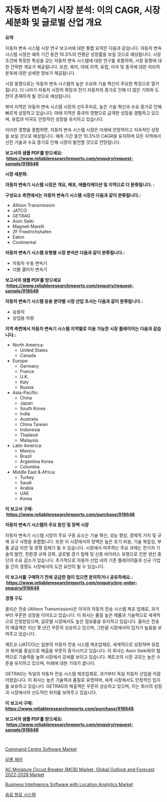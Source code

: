 <p><h1>자동차 변속기 시장 분석: 이의 CAGR, 시장 세분화 및 글로벌 산업 개요</h1></p><p><strong>요약</strong></p>
<p><p>자동차 변속 시스템 시장 연구 보고서에 대한 통합 요약은 다음과 같습니다. 자동차 변속 시스템 시장은 예측 기간 동안 10.3%의 연평균 성장률을 보일 것으로 예상됩니다. 시장 조건에 특정한 특성을 갖는 자동차 변속 시스템에 대한 연구를 포함하여, 시장 동향에 대한 간략한 개요가 제공됩니다. 또한, 북미, 아태 지역, 유럽, 미국 및 중국에 대한 지리적 분포에 대한 상세한 정보가 제공됩니다.</p><p>시장 동향으로는 자동차 변속 시스템의 높은 수요와 기술 혁신이 주요한 특징으로 열거됩니다. 더 나아가 자동차 시장의 확장과 전기 자동차의 증가로 인해 더 많은 기회와 도전이 존재하게 될 것으로 예상됩니다.</p><p>북미 지역은 자동차 변속 시스템 시장의 선두주자로, 높은 기술 혁신과 수요 증가로 인해 빠르게 성장하고 있습니다. 아태 지역은 중국의 영향으로 급격한 성장을 경험하고 있으며, 유럽과 미국도 안정적인 성장을 유지하고 있습니다.</p><p>이러한 경향을 종합하면, 자동차 변속 시스템 시장은 미래에 안정적이고 지속적인 성장을 보일 것으로 예상됩니다. 예측 기간 동안 10.3%의 CAGR을 유지하며 모든 지역에서 선진 기술과 수요 증가로 인해 시장이 발전할 것으로 전망됩니다.</p></p>
<p><strong>보고서의 샘플 PDF를 받으세요: &nbsp;<a href="https://www.reliableresearchreports.com/enquiry/request-sample/918648">https://www.reliableresearchreports.com/enquiry/request-sample/918648</a></strong></p>
<p><strong>시장 세분화:</strong></p>
<p><strong> 자동차 변속기 시스템 시장은 개요, 배포, 애플리케이션 및 지역으로 더 분류됩니다. :</strong></p>
<p><strong>구성요소 측면에서는 자동차 변속기 시스템 시장은 다음과 같이 분류됩니다.:</strong></p>
<p><ul><li>Allison Transmission</li><li>JATCO</li><li>GETRAG</li><li>Aisin Seiki</li><li>Magneti Marelli</li><li>ZF Friedrichshafen</li><li>Eaton</li><li>Continental</li></ul></p>
<p><strong> 자동차 변속기 시스템 유형별 시장 분석은 다음과 같이 분류됩니다.:</strong></p>
<p><ul><li>자동차 수동 변속기</li><li>더블 클러치 변속기</li></ul></p>
<p><strong>보고서의 샘플 PDF를 받으세요 :<a href="https://www.reliableresearchreports.com/enquiry/request-sample/918648">https://www.reliableresearchreports.com/enquiry/request-sample/918648</a></strong></p>
<p><strong> 자동차 변속기 시스템 응용 분야별 시장 산업 조사는 다음과 같이 분류됩니다.:</strong></p>
<p><ul><li>승용차</li><li>상업용 차량</li></ul></p>
<p><strong>지역 측면에서 자동차 변속기 시스템 지역별로 이용 가능한 시장 플레이어는 다음과 같습니다.:</strong></p>
<p><ul>
    <li>
        North America:
        <ul>
            <li>United States</li>
            <li>Canada</li>
        </ul>
    </li>
    <li>
        Europe:
        <ul>
            <li>Germany</li>
            <li>France</li>
            <li>U.K.</li>
            <li>Italy</li>
            <li>Russia</li>
        </ul>
    </li>
    <li>
        Asia-Pacific:
        <ul>
            <li>China</li>
            <li>Japan</li>
            <li>South Korea</li>
            <li>India</li>
            <li>Australia</li>
            <li>China Taiwan</li>
            <li>Indonesia</li>
            <li>Thailand</li>
            <li>Malaysia</li>
        </ul>
    </li>
    <li>
        Latin America:
        <ul>
            <li>Mexico</li>
            <li>Brazil</li>
            <li>Argentina Korea</li>
            <li>Colombia</li>
        </ul>
    </li>
    <li>
        Middle East & Africa:
        <ul>
            <li>Turkey</li>
            <li>Saudi</li>
            <li>Arabia</li>
            <li>UAE</li>
            <li>Korea</li>
        </ul>
    </li>
    </ul></p>
<p><strong>이 보고서 구매: &nbsp;<a href="https://www.reliableresearchreports.com/purchase/918648">https://www.reliableresearchreports.com/purchase/918648</a></strong></p>
<p><strong>자동차 변속기 시스템의 주요 동인 및 장벽 시장</strong></p>
<p><p>자동차 변속기 시스템 시장의 주요 구동 요소는 기술 혁신, 성능 향상, 경제적 가치 및 규제 요구 사항을 포함합니다. 또한 이 시장에서의 장벽은 높은 초기 비용, 기술 복잡성, 부품 공급 지연 및 경쟁 침체가 될 수 있습니다. 시장에서 마주하는 주요 과제는 전기차 기술의 발전, 친환경 규제 강화, 글로벌 경기 침체 및 신종 바이러스 유행으로 인한 생산 중단과 수요 감소가 있습니다. 추가적으로 자동차 산업 내의 기존 플레이어들과 신규 기업들 간의 경쟁도 시장에서의 도전 요인이 될 수 있습니다.</p></p>
<p><strong>이 보고서를 구매하기 전에 궁금한 점이 있으면 문의하거나 공유하세요.: &nbsp;<a href="https://www.reliableresearchreports.com/enquiry/pre-order-enquiry/918648">https://www.reliableresearchreports.com/enquiry/pre-order-enquiry/918648</a></strong></p>
<p><strong>경쟁 구도</strong></p>
<p><p>올리슨 전송 (Allison Transmission)은 미국의 자동차 전송 시스템 제조 업체로, 과거부터 꾸준한 성장을 이어오고 있습니다. 이 회사는 품질 높은 제품과 기술력으로 세계적으로 인정받았으며, 글로벌 시장에서도 높은 점유율을 유지하고 있습니다. 올리슨 전송의 매출액은 지난 몇 년간 꾸준히 상승하고 있으며, 그만큼 시장에서의 입지가 높음을 보여주고 있습니다.</p><p>제트코 (JATCO)는 일본의 자동차 전송 시스템 제조업체로, 세계적으로 성장하며 유럽과 북미를 중심으로 매출을 꾸준히 증가시키고 있습니다. 이 회사는 Aisin Seiki와의 협력으로 기술력을 높여 시장에서 강세를 보이고 있습니다. 제트코의 시장 규모는 높은 수준을 유지하고 있으며, 미래에 대한 기대가 큽니다.</p><p>GETRAG는 독일의 자동차 전송 시스템 제조업체로, 과거부터 독일 자동차 산업을 이끌어왔습니다. 이 회사는 높은 기술력과 품질로 유명하며, 세계 시장에서도 안정적인 입지를 보유하고 있습니다. GETRAG의 매출액은 꾸준히 상승하고 있으며, 이는 회사의 성장과 시장에서의 선도적인 위치를 보여주고 있습니다.</p></p>
<p><strong>이 보고서 구매: &nbsp; <a href="https://www.reliableresearchreports.com/purchase/918648">https://www.reliableresearchreports.com/purchase/918648</a></strong></p>
<p><strong>보고서의 샘플 PDF를 받으세요: &nbsp;<a href="https://www.reliableresearchreports.com/enquiry/request-sample/918648">https://www.reliableresearchreports.com/enquiry/request-sample/918648</a></strong><strong></strong></p>
<p>&nbsp;</p>
<p><p><a href="https://github.com/juniordelafrance/Market-Research-Report-List-2/blob/main/command-centre-software-market.md">Command Centre Software Market</a></p><p><a href="https://medium.com/@brenzgnarento/%EC%82%B4%EB%A1%A0-%EC%9D%98%EC%9E%90-%EC%8B%9C%EC%9E%A5-2031%EB%85%84%EA%B9%8C%EC%A7%80%EC%9D%98-%ED%8A%B8%EB%A0%8C%EB%93%9C-%EC%98%88%EC%B8%A1-%EB%B0%8F-%EA%B2%BD%EC%9F%81-%EB%B6%84%EC%84%9D-e8b631521433">살롱 체어</a></p><p><a href="https://meowing-lemming-dd3.notion.site/AC-Miniature-Circuit-Breaker-MCB-Market-Global-Outlook-and-Forecast-2022-2028-Market-Size-Evalua-4b27bd583eca4ea0a085b4fa54281d95">AC Miniature Circuit Breaker (MCB) Market, Global Outlook and Forecast 2022-2028 Market</a></p><p><a href="https://issuu.com/reportprime-2/docs/business-intelligence-software-with-location-analy">Business Intelligence Software with Location Analytics Market</a></p><p><a href="https://github.com/mpodehpw07370073/Market-Research-Report-List-1/blob/main/4626971183863.md">음료 향료 시스템</a></p></p>